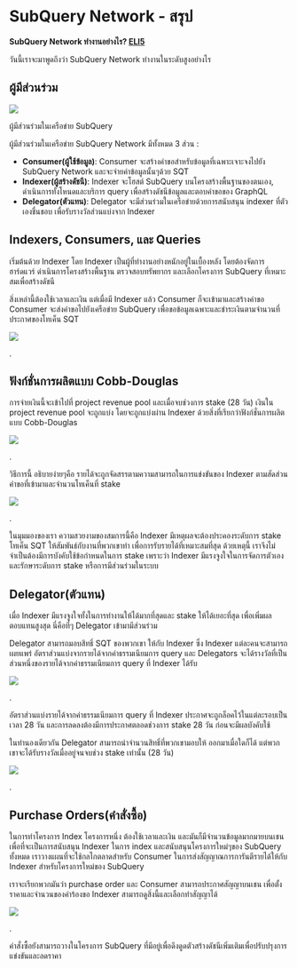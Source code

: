 # SubQuery Network - สรุป

**SubQuery Network ทำงานอย่างไร? [ELI5](https://www.dictionary.com/e/slang/eli5/#:~:text=ELI5%20stands%20for%20the%20phrase,naive%20understanding%20of%20the%20issue.)**

วันนี้เราจะมาพูดถึงว่า SubQuery Network ทำงานในระดับสูงอย่างไร

## ผู้มีส่วนร่วม

![](https://miro.medium.com/max/1400/1*9993cakplwupZC5tbUv3vA.png)

ผู้มีส่วนร่วมในเครือข่าย SubQuery

ผู้มีส่วนร่วมในเครือข่าย SubQuery Network มีทั้งหมด 3 ส่วน :

- **Consumer(ผู้ใช้ข้อมูล)**: Consumer จะสร้างคำขอสำหรับข้อมูลที่เฉพาะเจาะจงไปยัง SubQuery Network และจะจ่ายค่าข้อมูลนั้นๆด้วย SQT
- **Indexer(ผู้สร้างดัชนี)**: Indexer จะโฮสต์ SubQuery บนโครงสร้างพื้นฐานของตนเอง, ดำเนินการทั้งโหนดและบริการ query เพื่อสร้างดัชนีข้อมูลและตอบคำขอของ GraphQL
- **Delegator(ตัวแทน)**: Delegator จะมีส่วนร่วมในเครือข่ายด้วยการสนับสนุน indexer ที่ตัวเองชื่นชอบ เพื่อรับรางวัลส่วนแบ่งจาก Indexer

## Indexers, Consumers, และ Queries

เริ่มต้นด้วย Indexer โดย Indexer เป็นผู้ที่ทำงานอย่างหนักอยู่ในเบื้องหลัง โดยต้องจัดการฮาร์ดแวร์ ดำเนินการโครงสร้างพื้นฐาน ตรวจสอบทรัพยากร และเลือกโครงการ SubQuery ที่เหมาะสมเพื่อสร้างดัชนี

สิ่งเหล่านี้ต้องใช้เวลาและเงิน แต่เมื่อมี Indexer แล้ว Consumer ก็จะเข้ามาและสร้างคำขอ Consumer จะส่งคำขอไปยังเครือข่าย SubQuery เพื่อขอข้อมูลเฉพาะและชำระเงินตามจำนวนที่ประกาศของโทเค็น SQT

![](https://miro.medium.com/max/1400/1*dKLkzSc2uXYaPW_IXUxstQ.png)

.

## ฟังก์ชั่นการผลิตแบบ Cobb-Douglas

การจ่ายเงินนี้จะเข้าไปที่ project revenue pool และเมื่อจบช่วงการ stake (28 วัน) เงินใน project revenue pool จะถูกแบ่ง  โดยจะถูกแบ่งผ่าน Indexer ด้วยสิ่งที่เรียกว่าฟังก์ชั่นการผลิตแบบ Cobb-Douglas

![](https://miro.medium.com/max/1400/1*E-W7o7cWoclxHb8rXAMdpA.png)

.

วิธีการนี้ อธิบายง่ายๆคือ รายได้จะถูกจัดสรรตามความสามารถในการแข่งขันของ Indexer ตามสัดส่วนคำขอที่เข้ามาและจำนวนโทเค็นที่ stake

![](https://miro.medium.com/max/1400/1*VhDu2BGDxd3ob7z9XkoOXA.png)

.

ในมุมมองของเรา ความสวยงามของสมการนี้คือ Indexer มีเหตุผลจะต้องประคองระดับการ stake โทเค็น SQT ให้สัมพันธ์กับงานที่พวกเขาทำ เพื่อการรับรายได้ที่เหมาะสมที่สุด  ด้วยเหตุนี้ เราจึงไม่จำเป็นต้องมีการบังคับใช้ข้อกำหนดในการ stake เพราะว่า Indexer มีแรงจูงใจในการจัดการตัวเองและรักษาระดับการ stake หรือการมีส่วนร่วมในระบบ

## Delegator(ตัวแทน)

เมื่อ Indexer มีแรงจูงใจทั้งในการทำงานให้ได้มากที่สุดและ stake ให้ได้เยอะที่สุด เพื่อเพิ่มผลตอบแทนสูงสุด  นี่คือที่ๆ Delegator เข้ามามีส่วนร่วม

Delegator สามารถมอบสิทธิ์ SQT ของพวกเขา ให้กับ Indexer ซึ่ง Indexer แต่ละคนจะสามารถเผยแพร่ อัตราส่วนแบ่งจากรายได้จากค่าธรรมเนียมการ query และ Delegators จะได้รางวัลที่เป็นส่วนหนึ่งของรายได้จากค่าธรรมเนียมการ query ที่ Indexer ได้รับ

![](https://miro.medium.com/max/1400/1*YoN7PV7h3a2nAFN-ODqILg.png)

.

อัตราส่วนแบ่งรายได้จากค่าธรรมเนียมการ query ที่ Indexer ประกาศจะถูกล็อคไว้ในแต่ละรอบเป็นเวลา 28 วัน และการลดลงต้องมีการประกาศตลอดช่วงการ stake 28 วัน ก่อนจะมีผลบังคับใช้

ในทำนองเดียวกัน Delegator สามารถนำจำนวนสิทธิ์ที่พวกเขามอบให้ ออกมาเมื่อใดก็ได้ แต่พวกเขาจะได้รับรางวัลเมื่ออยู่จนจบช่วง stake เท่านั้น (28 วัน)

![](https://miro.medium.com/max/1400/0*we0k4A07pbj86COZ)

.

## Purchase Orders(คำสั่งซื้อ)

ในการทำโครงการ Index โครงการหนึ่ง ต้องใช้เวลาและเงิน และมันก็มีจำนวนข้อมูลมากมายบนเชน เพื่อที่จะเป็นการสนับสนุน Indexer ในการ index และสนับสนุนโครงการใหม่ๆของ SubQuery ทั้งหมด เราวางแผนที่จะใช้กลไกตลาดสำหรับ Consumer ในการส่งสัญญาณการการันตีรายได้ให้กับ Indexer สำหรับโครงการใหม่ของ SubQuery

เราจะเรียกพวกมันว่า purchase order และ Consumer สามารถประกาศสัญญาบนเชน เพื่อตั้งราคาและจำนวนของคำร้องขอ  Indexer สามารถดูสิ่งนี้และเลือกทำสัญญาได้

![](https://miro.medium.com/max/1400/1*IPtaZlt24E7h9bKNZWdSCw.png)

.

คำสั่งซื้อยังสามารถวางในโครงการ SubQuery ที่มีอยู่เพื่อดึงดูดตัวสร้างดัชนีเพิ่มเติมเพื่อปรับปรุงการแข่งขันและลดราคา
